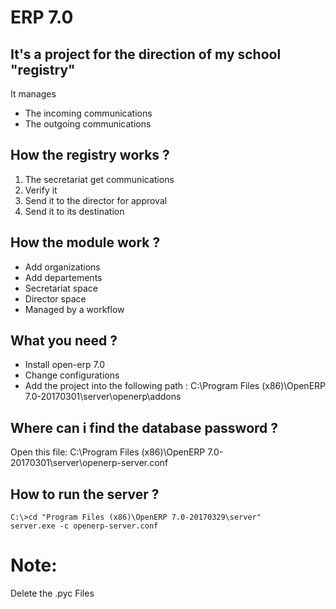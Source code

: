# ERP 7.0

## It's a project for the direction of my school "registry"

It manages 
* The incoming communications
* The outgoing communications

## How the registry works ?
1. The secretariat get communications
2. Verify it
3. Send it to the director for approval
4. Send it to its destination

## How the module work ?
* Add organizations
* Add departements
* Secretariat space 
* Director space
* Managed by a workflow 

## What you need ?
* Install open-erp 7.0
* Change configurations
* Add the project into the following path :
    C:\Program Files (x86)\OpenERP 7.0-20170301\server\openerp\addons

## Where can i find the database password ? 
Open this file: C:\Program Files (x86)\OpenERP 7.0-20170301\server\openerp-server.conf

## How to run the server ?
```
C:\>cd "Program Files (x86)\OpenERP 7.0-20170329\server"
server.exe -c openerp-server.conf
```

# Note:
Delete the .pyc Files

